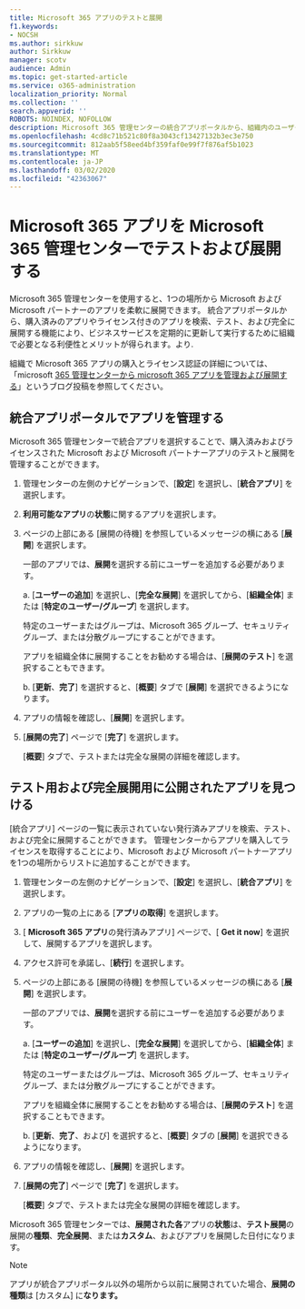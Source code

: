 ```yaml
---
title: Microsoft 365 アプリのテストと展開
f1.keywords:
- NOCSH
ms.author: sirkkuw
author: Sirkkuw
manager: scotv
audience: Admin
ms.topic: get-started-article
ms.service: o365-administration
localization_priority: Normal
ms.collection: ''
search.appverid: ''
ROBOTS: NOINDEX, NOFOLLOW
description: Microsoft 365 管理センターの統合アプリポータルから、組織内のユーザーおよびグループに対して Microsoft および Microsoft パートナーアプリを検索、テスト、および展開します。
ms.openlocfilehash: 4cd8c71b521c80f8a3043cf13427132b3ec3e750
ms.sourcegitcommit: 812aab5f58eed4bf359faf0e99f7f876af5b1023
ms.translationtype: MT
ms.contentlocale: ja-JP
ms.lasthandoff: 03/02/2020
ms.locfileid: "42363067"
---
```

# <a name="test-and-deploy-microsoft-365-apps-in-the-microsoft-365-admin-center"></a>Microsoft 365 アプリを Microsoft 365 管理センターでテストおよび展開する

Microsoft 365 管理センターを使用すると、1つの場所から Microsoft および Microsoft パートナーのアプリを柔軟に展開できます。 統合アプリポータルから、購入済みのアプリやライセンス付きのアプリを検索、テスト、および完全に展開する機能により、ビジネスサービスを定期的に更新して実行するために組織で必要となる利便性とメリットが得られます。より.  

組織で Microsoft 365 アプリの購入とライセンス認証の詳細については、「microsoft [365 管理センターから microsoft 365 アプリを管理および展開する](https://techcommunity.microsoft.com/t5/microsoft-365-blog/manage-and-deploy-microsoft-365-apps-from-the-microsoft-365/ba-p/1194324)」というブログ投稿を参照してください。
  
## <a name="manage-apps-in-the-integrated-apps-portal"></a>統合アプリポータルでアプリを管理する

Microsoft 365 管理センターで統合アプリを選択することで、購入済みおよびライセンスされた Microsoft および Microsoft パートナーアプリのテストと展開を管理することができます。 

1. 管理センターの左側のナビゲーションで、[**設定**] を選択し、[**統合アプリ**] を選択します。 

2. **利用可能なアプリ**の**状態**に関するアプリを選択します。

3. ページの上部にある [展開の待機] を参照しているメッセージの横にある [**展開**] を選択します。

    一部のアプリでは、**展開**を選択する前にユーザーを追加する必要があります。

    a. [**ユーザーの追加**] を選択し、[**完全な展開**] を選択してから、[**組織全体**] または [**特定のユーザー/グループ**] を選択します。

    特定のユーザーまたはグループは、Microsoft 365 グループ、セキュリティグループ、または分散グループにすることができます。

    アプリを組織全体に展開することをお勧めする場合は、[**展開のテスト**] を選択することもできます。

    b. [**更新**、**完了**] を選択すると、[**概要**] タブで [**展開**] を選択できるようになります。  

4. アプリの情報を確認し、[**展開**] を選択します。 

5. [**展開の完了**] ページで [**完了**] を選択します。 

    [**概要**] タブで、テストまたは完全な展開の詳細を確認します。

## <a name="find-published-apps-for-test-and-full-deployment"></a>テスト用および完全展開用に公開されたアプリを見つける 

[統合アプリ] ページの一覧に表示されていない発行済みアプリを検索、テスト、および完全に展開することができます。 管理センターからアプリを購入してライセンスを取得することにより、Microsoft および Microsoft パートナーアプリを1つの場所からリストに追加することができます。

1. 管理センターの左側のナビゲーションで、[**設定**] を選択し、[**統合アプリ**] を選択します。 

2. アプリの一覧の上にある [**アプリの取得**] を選択します。

3. [ **Microsoft 365 アプリ**の発行済みアプリ] ページで、[ **Get it now**] を選択して、展開するアプリを選択します。

4. アクセス許可を承諾し、[**続行**] を選択します。

5. ページの上部にある [展開の待機] を参照しているメッセージの横にある [**展開**] を選択します。

    一部のアプリでは、**展開**を選択する前にユーザーを追加する必要があります。

    a. [**ユーザーの追加**] を選択し、[**完全な展開**] を選択してから、[**組織全体**] または [**特定のユーザー/グループ**] を選択します。

    特定のユーザーまたはグループは、Microsoft 365 グループ、セキュリティグループ、または分散グループにすることができます。

    アプリを組織全体に展開することをお勧めする場合は、[**展開のテスト**] を選択することもできます。

    b. [**更新**、**完了**、および] を選択すると、[**概要**] タブの [**展開**] を選択できるようになります。  

6. アプリの情報を確認し、[**展開**] を選択します。 

7. [**展開の完了**] ページで [**完了**] を選択します。 

    [**概要**] タブで、テストまたは完全な展開の詳細を確認します。

Microsoft 365 管理センターでは、**展開された各**アプリの**状態**は、**テスト展開**の展開の**種類**、**完全展開**、または**カスタム**、およびアプリを展開した日付になります。

> [!NOTE]
> アプリが統合アプリポータル以外の場所から以前に展開されていた場合、**展開の種類**は [カスタム] に**なります。**
  